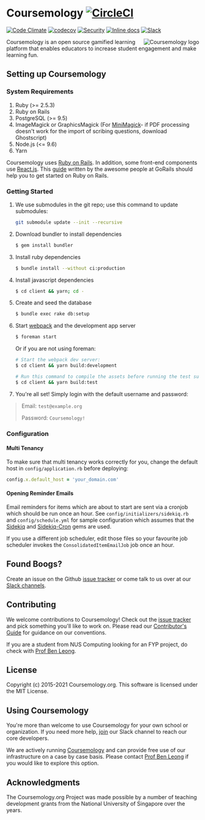 # Coursemology [![CircleCI](https://circleci.com/gh/Coursemology/coursemology2.svg?style=svg)](https://circleci.com/gh/Coursemology/coursemology2)
[![Code Climate](https://codeclimate.com/github/Coursemology/coursemology2/badges/gpa.svg)](https://codeclimate.com/github/Coursemology/coursemology2)
[![codecov](https://codecov.io/gh/Coursemology/coursemology2/branch/master/graph/badge.svg)](https://codecov.io/gh/Coursemology/coursemology2)
[![Security](https://hakiri.io/github/Coursemology/coursemology2/master.svg)](https://hakiri.io/github/Coursemology/coursemology2/master)
[![Inline docs](http://inch-ci.org/github/Coursemology/coursemology2.svg?branch=master&style=flat-square)](http://inch-ci.org/github/Coursemology/coursemology2)
[![Slack](http://coursemology-slack.herokuapp.com/badge.svg)](http://coursemology-slack.herokuapp.com)

<a href="http://coursemology.org"><img src="https://raw.githubusercontent.com/Coursemology/coursemology.org/development/public/images/coursemology_logo_landscape_100.png"
 alt="Coursemology logo" title="Coursemology" align="right" /></a>

Coursemology is an open source gamified learning platform that enables
educators to increase student engagement and make learning fun.

## Setting up Coursemology

### System Requirements

1. Ruby (>= 2.5.3)
1. Ruby on Rails
1. PostgreSQL (>= 9.5)
1. ImageMagick or GraphicsMagick (For [MiniMagick](https://github.com/minimagick/minimagick)-
if PDF processing doesn't work for the import of scribing questions, download Ghostscript)
1. Node.js (<= 9.6)
1. Yarn

Coursemology uses [Ruby on Rails](http://rubyonrails.org/).
In addition, some front-end components use
[React.js](https://facebook.github.io/react/).
This [guide](https://gorails.com/setup/) written by the awesome people at
GoRails should help you to get started on Ruby on Rails.

### Getting Started

 1. We use submodules in the git repo; use this command to update submodules:
    ~~~ sh
    git submodule update --init --recursive
    ~~~

 2. Download bundler to install dependencies

    ~~~ sh
    $ gem install bundler
    ~~~

 3. Install ruby dependencies

    ~~~ sh
    $ bundle install --without ci:production
    ~~~

 4. Install javascript dependencies

    ~~~ sh
    $ cd client && yarn; cd -
    ~~~

 5. Create and seed the database

    ~~~ sh
    $ bundle exec rake db:setup
    ~~~

 6. Start [webpack](https://webpack.github.io/) and the development app server

    ~~~ sh
    $ foreman start
    ~~~
    Or if you are not using foreman:
    ~~~sh
    # Start the webpack dev server:
    $ cd client && yarn build:development

    # Run this command to compile the assets before running the test suite.
    $ cd client && yarn build:test
    ~~~

 7. You're all set! Simply login with the default username and password:

> Email: `test@example.org`
>
> Password: `Coursemology!`

### Configuration

#### Multi Tenancy

  To make sure that multi tenancy works correctly for you, change the default host in
  `config/application.rb` before deploying:
  ~~~ ruby
  config.x.default_host = 'your_domain.com'
  ~~~

#### Opening Reminder Emails

  Email reminders for items which are about to start are sent via a cronjob which should be run
  once an hour.
  See `config/initializers/sidekiq.rb` and `config/schedule.yml` for sample configuration which
  assumes that the [Sidekiq](https://github.com/mperham/sidekiq) and
  [Sidekiq-Cron](https://github.com/ondrejbartas/sidekiq-cron) gems are used.

  If you use a different job scheduler, edit those files so your favourite job scheduler invokes
  the `ConsolidatedItemEmailJob` job once an hour.

## Found Boogs?

Create an issue on the Github [issue tracker](https://github.com/Coursemology/coursemology2/issues) or come talk to us over at our [Slack channels](https://coursemology-slack.herokuapp.com/).

## Contributing

We welcome contributions to Coursemology!
Check out the [issue tracker](https://github.com/coursemology/coursemology2/issues) and pick
something you'll like to work on.
Please read our
[Contributor's Guide](https://github.com/Coursemology/coursemology2/blob/master/CONTRIBUTING.md)
for guidance on our conventions.

If you are a student from NUS Computing looking for an FYP project, do check with
[Prof Ben Leong](http://www.comp.nus.edu.sg/~bleong/).

## License

Copyright (c) 2015-2021 Coursemology.org. This software is licensed under the MIT License.

## Using Coursemology

You're more than welcome to use Coursemology for your own school or organization.
If you need more help, [join](http://coursemology-slack.herokuapp.com/) our Slack channel
to reach our core developers.

We are actively running [Coursemology](https://coursemology.org) and can provide free use of our
infrastructure on a case by case basis.
Please contact [Prof Ben Leong](http://www.comp.nus.edu.sg/~bleong/) if you would like to explore this option.

## Acknowledgments

The Coursemology.org Project was made possible by a number of teaching development grants from the National University of Singapore over the years.
